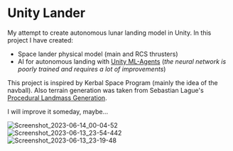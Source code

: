 # Unity Lander
My attempt to create autonomous lunar landing model in Unity. In this project I have created:
- Space lander physical model (main and RCS thrusters)
- AI for autonomous landing with [Unity ML-Agents](https://unity.com/ru/products/machine-learning-agents) (*the neural network is poorly trained and requires a lot of improvements*)

This project is inspired by Kerbal Space Program (mainly the idea of the navball). Also terrain generation was taken from 
Sebastian Lague's [Procedural Landmass Generation](https://github.com/SebLague/Procedural-Landmass-Generation).

I will improve it someday, maybe...

![Screenshot_2023-06-14_00-04-52](https://github.com/IliaTrofimov/UnityAutoLander/assets/39233120/8fc2d976-bd93-4ce1-b64d-e8c61d726f50)
![Screenshot_2023-06-13_23-54-442](https://github.com/IliaTrofimov/UnityAutoLander/assets/39233120/dfbb8752-fce0-4c2d-8f72-05d16d10182c)
![Screenshot_2023-06-13_23-19-48](https://github.com/IliaTrofimov/UnityAutoLander/assets/39233120/559f242c-0dcb-4443-b40d-6f9955479d75)

